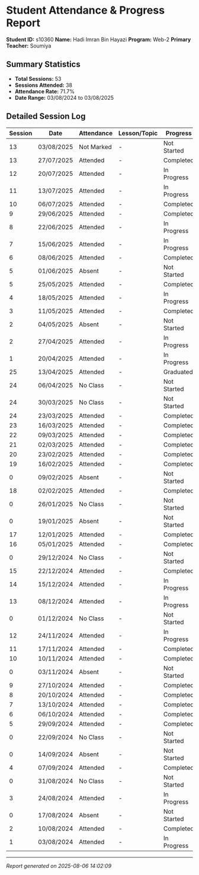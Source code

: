 # Student Attendance & Progress Report

**Student ID:** s10360
**Name:** Hadi Imran Bin Hayazi
**Program:** Web-2
**Primary Teacher:** Soumiya

## Summary Statistics
- **Total Sessions:** 53
- **Sessions Attended:** 38
- **Attendance Rate:** 71.7%
- **Date Range:** 03/08/2024 to 03/08/2025

## Detailed Session Log

| Session | Date | Attendance | Lesson/Topic | Progress |
|---------|------|------------|--------------|----------|
| 13 | 03/08/2025 | Not Marked | - | Not Started |
| 13 | 27/07/2025 | Attended | - | Completed |
| 12 | 20/07/2025 | Attended | - | In Progress |
| 11 | 13/07/2025 | Attended | - | In Progress |
| 10 | 06/07/2025 | Attended | - | Completed |
| 9 | 29/06/2025 | Attended | - | Completed |
| 8 | 22/06/2025 | Attended | - | In Progress |
| 7 | 15/06/2025 | Attended | - | In Progress |
| 6 | 08/06/2025 | Attended | - | Completed |
| 5 | 01/06/2025 | Absent | - | Not Started |
| 5 | 25/05/2025 | Attended | - | Completed |
| 4 | 18/05/2025 | Attended | - | In Progress |
| 3 | 11/05/2025 | Attended | - | Completed |
| 2 | 04/05/2025 | Absent | - | Not Started |
| 2 | 27/04/2025 | Attended | - | In Progress |
| 1 | 20/04/2025 | Attended | - | In Progress |
| 25 | 13/04/2025 | Attended | - | Graduated |
| 24 | 06/04/2025 | No Class | - | Not Started |
| 24 | 30/03/2025 | No Class | - | Not Started |
| 24 | 23/03/2025 | Attended | - | Completed |
| 23 | 16/03/2025 | Attended | - | Completed |
| 22 | 09/03/2025 | Attended | - | Completed |
| 21 | 02/03/2025 | Attended | - | Completed |
| 20 | 23/02/2025 | Attended | - | Completed |
| 19 | 16/02/2025 | Attended | - | Completed |
| 0 | 09/02/2025 | Absent | - | Not Started |
| 18 | 02/02/2025 | Attended | - | Completed |
| 0 | 26/01/2025 | No Class | - | Not Started |
| 0 | 19/01/2025 | Absent | - | Not Started |
| 17 | 12/01/2025 | Attended | - | Completed |
| 16 | 05/01/2025 | Attended | - | Completed |
| 0 | 29/12/2024 | No Class | - | Not Started |
| 15 | 22/12/2024 | Attended | - | Completed |
| 14 | 15/12/2024 | Attended | - | In Progress |
| 13 | 08/12/2024 | Attended | - | In Progress |
| 0 | 01/12/2024 | No Class | - | Not Started |
| 12 | 24/11/2024 | Attended | - | In Progress |
| 11 | 17/11/2024 | Attended | - | Completed |
| 10 | 10/11/2024 | Attended | - | Completed |
| 0 | 03/11/2024 | Absent | - | Not Started |
| 9 | 27/10/2024 | Attended | - | Completed |
| 8 | 20/10/2024 | Attended | - | Completed |
| 7 | 13/10/2024 | Attended | - | Completed |
| 6 | 06/10/2024 | Attended | - | Completed |
| 5 | 29/09/2024 | Attended | - | Completed |
| 0 | 22/09/2024 | No Class | - | Not Started |
| 0 | 14/09/2024 | Absent | - | Not Started |
| 4 | 07/09/2024 | Attended | - | Completed |
| 0 | 31/08/2024 | No Class | - | Not Started |
| 3 | 24/08/2024 | Attended | - | In Progress |
| 0 | 17/08/2024 | Absent | - | Not Started |
| 2 | 10/08/2024 | Attended | - | Completed |
| 1 | 03/08/2024 | Attended | - | In Progress |

---
*Report generated on 2025-08-06 14:02:09*
